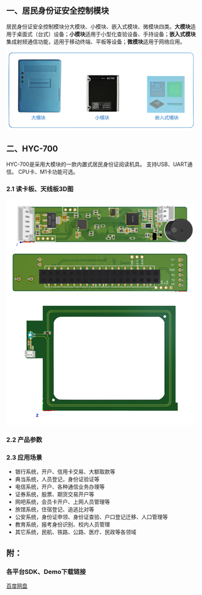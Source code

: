 
## 一、居民身份证安全控制模块

居民身份证安全控制模块分大模块、小模块、嵌入式模块、微模块四类。**大模块**适用于桌面式（台式）设备；**小模块**适用于小型化查验设备、手持设备；**嵌入式模块**集成射频通信功能，适用于移动终端、平板等设备；**微模块**适用于网络应用。

<img src="./img/module00.png" />

## 二、HYC-700

HYC-700是采用大模块的一款内置式居民身份证阅读机具。 支持USB、UART通信。 CPU卡、M1卡功能可选。

### 2.1 读卡板、天线板3D图
<img src="./img/HYC-70001.png" />
<img src="./img/HYC-70002.png" />
<img src="./img/HYC-70003.png" />

### 2.2 产品参数

### 2.3 应用场景

  * 银行系统，开户、信用卡交易、大额取款等
  * 典当系统，人员登记，身份证验证等
  * 电信系统，开户、各种通信业务办理等
  * 证券系统，股票、期货交易开户等
  * 网吧系统，会员卡开户、上网人员管理等
  * 旅馆系统，住宿登记、追逃比对等
  * 公安系统，身份证申领、身份证查验、户口登记迁移、人口管理等
  * 教育系统，报考身份识别、校内人员管理
  * 其它系统，民航、铁路、公路、医疗、民政等各领域

## 附：
### 各平台SDK、Demo下载链接

[百度网盘](https://pan.baidu.com/s/1tIZdN-hEDVgM8Xairkb6qw?pwd=g2s2)
